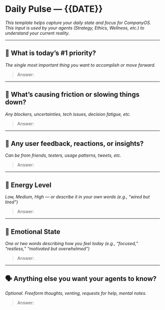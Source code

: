 # Daily Pulse — {{DATE}}

*This template helps capture your daily state and focus for CompanyOS. This input is used by your agents (Strategy, Ethics, Wellness, etc.) to understand your current reality.*

---

## 🎯 What is today’s #1 priority?

*The single most important thing you want to accomplish or move forward.*

> Answer:

---

## 🧱 What’s causing friction or slowing things down?

*Any blockers, uncertainties, tech issues, decision fatigue, etc.*

> Answer:

---

## 💬 Any user feedback, reactions, or insights?

*Can be from friends, testers, usage patterns, tweets, etc.*

> Answer:

---

## 🔋 Energy Level

*Low, Medium, High — or describe it in your own words (e.g., “wired but tired”)*

> Answer:

---

## 🧠 Emotional State

*One or two words describing how you feel today (e.g., “focused,” “restless,” “motivated but overwhelmed”)*

> Answer:

---

## 🗣️ Anything else you want your agents to know?

*Optional. Freeform thoughts, venting, requests for help, mental notes.*

> Answer:
